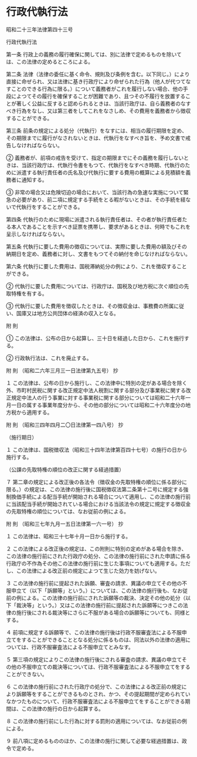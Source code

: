 # 行政代執行法

昭和二十三年法律第四十三号

行政代執行法

第一条 行政上の義務の履行確保に関しては、別に法律で定めるものを除いては、この法律の定めるところによる。

第二条 法律（法律の委任に基く命令、規則及び条例を含む。以下同じ。）により直接に命ぜられ、又は法律に基き行政庁により命ぜられた行為（他人が代つてなすことのできる行為に限る。）について義務者がこれを履行しない場合、他の手段によつてその履行を確保することが困難であり、且つその不履行を放置することが著しく公益に反すると認められるときは、当該行政庁は、自ら義務者のなすべき行為をなし、又は第三者をしてこれをなさしめ、その費用を義務者から徴収することができる。

第三条 前条の規定による処分（代執行）をなすには、相当の履行期限を定め、その期限までに履行がなされないときは、代執行をなすべき旨を、予め文書で戒告しなければならない。

② 義務者が、前項の戒告を受けて、指定の期限までにその義務を履行しないときは、当該行政庁は、代執行令書をもつて、代執行をなすべき時期、代執行のために派遣する執行責任者の氏名及び代執行に要する費用の概算による見積額を義務者に通知する。

③ 非常の場合又は危険切迫の場合において、当該行為の急速な実施について緊急の必要があり、前二項に規定する手続をとる暇がないときは、その手続を経ないで代執行をすることができる。

第四条 代執行のために現場に派遣される執行責任者は、その者が執行責任者たる本人であることを示すべき証票を携帯し、要求があるときは、何時でもこれを呈示しなければならない。

第五条 代執行に要した費用の徴収については、実際に要した費用の額及びその納期日を定め、義務者に対し、文書をもつてその納付を命じなければならない。

第六条 代執行に要した費用は、国税滞納処分の例により、これを徴収することができる。

② 代執行に要した費用については、行政庁は、国税及び地方税に次ぐ順位の先取特権を有する。

③ 代執行に要した費用を徴収したときは、その徴収金は、事務費の所属に従い、国庫又は地方公共団体の経済の収入となる。

附 則

① この法律は、公布の日から起算し、三十日を経過した日から、これを施行する。

② 行政執行法は、これを廃止する。

附 則 （昭和二六年三月三一日法律第九五号） 抄

１ この法律は、公布の日から施行し、この法律中に特別の定がある場合を除く外、市町村民税に関する改正規定中法人税割に関する部分及び事業税に関する改正規定中法人の行う事業に対する事業税に関する部分については昭和二十六年一月一日の属する事業年度分から、その他の部分については昭和二十六年度分の地方税から適用する。

附 則 （昭和三四年四月二〇日法律第一四八号） 抄

（施行期日）

１ この法律は、国税徴収法（昭和三十四年法律第百四十七号）の施行の日から施行する。

（公課の先取特権の順位の改正に関する経過措置）

７ 第二章の規定による改正後の各法令（徴収金の先取特権の順位に係る部分に限る。）の規定は、この法律の施行後に国税徴収法第二条第十二号に規定する強制換価手続による配当手続が開始される場合について適用し、この法律の施行前に当該配当手続が開始されている場合における当該法令の規定に規定する徴収金の先取特権の順位については、なお従前の例による。

附 則 （昭和三七年九月一五日法律第一六一号） 抄

１ この法律は、昭和三十七年十月一日から施行する。

２ この法律による改正後の規定は、この附則に特別の定めがある場合を除き、この法律の施行前にされた行政庁の処分、この法律の施行前にされた申請に係る行政庁の不作為その他この法律の施行前に生じた事項についても適用する。ただし、この法律による改正前の規定によつて生じた効力を妨げない。

３ この法律の施行前に提起された訴願、審査の請求、異議の申立てその他の不服申立て（以下「訴願等」という。）については、この法律の施行後も、なお従前の例による。この法律の施行前にされた訴願等の裁決、決定その他の処分（以下「裁決等」という。）又はこの法律の施行前に提起された訴願等につきこの法律の施行後にされる裁決等にさらに不服がある場合の訴願等についても、同様とする。

４ 前項に規定する訴願等で、この法律の施行後は行政不服審査法による不服申立てをすることができることとなる処分に係るものは、同法以外の法律の適用については、行政不服審査法による不服申立てとみなす。

５ 第三項の規定によりこの法律の施行後にされる審査の請求、異議の申立てその他の不服申立ての裁決等については、行政不服審査法による不服申立てをすることができない。

６ この法律の施行前にされた行政庁の処分で、この法律による改正前の規定により訴願等をすることができるものとされ、かつ、その提起期間が定められていなかつたものについて、行政不服審査法による不服申立てをすることができる期間は、この法律の施行の日から起算する。

８ この法律の施行前にした行為に対する罰則の適用については、なお従前の例による。

９ 前八項に定めるもののほか、この法律の施行に関して必要な経過措置は、政令で定める。
